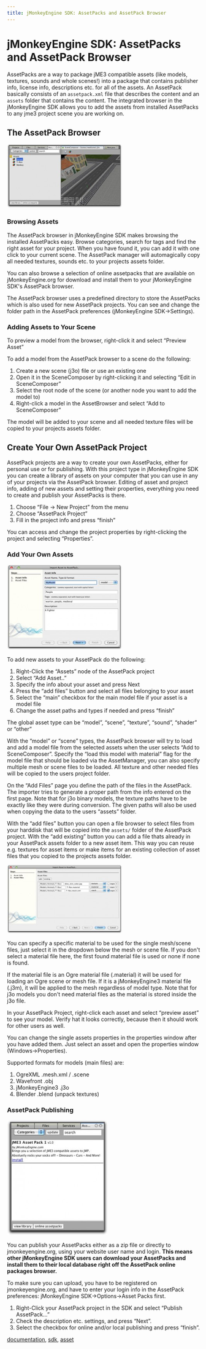 ```yaml
---
title: jMonkeyEngine SDK: AssetPacks and AssetPack Browser
---
```

<h1 class="sectionedit1" id="jmonkeyengine_sdkassetpacks_and_assetpack_browser">jMonkeyEngine SDK: AssetPacks and AssetPack Browser</h1>
<div class="level1">

<p>
AssetPacks are a way to package jME3 compatible assets (like models, textures, sounds and whole scenes!) into a package that contains publisher info, license info, descriptions etc. for all of the assets. An AssetPack basically consists of an <code>assetpack.xml</code> file that describes the content and an <code>assets</code> folder that contains the content. The integrated browser in the jMonkeyEngine SDK allows you to add the assets from installed AssetPacks to any jme3 project scene you are working on. 
</p>

</div>
<!-- EDIT1 SECTION "jMonkeyEngine SDK: AssetPacks and AssetPack Browser" [1-563] -->
<h2 class="sectionedit2" id="the_assetpack_browser">The AssetPack Browser</h2>
<div class="level2">

<p>
<a href="/resources/sdk-assetpackbrowser-300x166.jpg" class="media" title="sdk:assetpackbrowser-300x166.jpg"><img src="/resources/sdk-assetpackbrowser-300x166.jpg" class="mediaright" alt="" /></a>
</p>

</div>
<!-- EDIT2 SECTION "The AssetPack Browser" [564-638] -->
<h3 class="sectionedit3" id="browsing_assets">Browsing Assets</h3>
<div class="level3">

<p>
The AssetPack browser in jMonkeyEngine SDK makes browsing the installed AssetPacks easy. Browse categories, search for tags and find the right asset for your project. When you have found it, you can add it with one click to your current scene. The AssetPack manager will automagically copy all needed textures, sounds etc. to your projects assets folder.
</p>

<p>
</p><p></p><div class="notetip">You can also browse a selection of online assetpacks that are available on jMonkeyEngine.org for download and install them to your jMonkeyEngine SDK's AssetPack browser.
</div>


<p>
The AssetPack browser uses a predefined directory to store the AssetPacks which is also used for new AssetPack projects. You can see and change the folder path in the AssetPack preferences (jMonkeyEngine SDK→Settings).
</p>

</div>
<!-- EDIT3 SECTION "Browsing Assets" [639-1430] -->
<h3 class="sectionedit4" id="adding_assets_to_your_scene">Adding Assets to Your Scene</h3>
<div class="level3">

<p>
To preview a model from the browser, right-click it and select “Preview Asset”
</p>

<p>
To add a model from the AssetPack browser to a scene do the following:
</p>
<ol>
<li class="level1"><div class="li"> Create a new scene (j3o) file or use an existing one</div>
</li>
<li class="level1"><div class="li"> Open it in the SceneComposer by right-clicking it and selecting “Edit in SceneComposer”</div>
</li>
<li class="level1"><div class="li"> Select the root node of the scene (or another node you want to add the model to)</div>
</li>
<li class="level1"><div class="li"> Right-click a model in the AssetBrowser and select “Add to SceneComposer”</div>
</li>
</ol>

<p>
The model will be added to your scene and all needed texture files will be copied to your projects assets folder.
</p>

</div>
<!-- EDIT4 SECTION "Adding Assets to Your Scene" [1431-2047] -->
<h2 class="sectionedit5" id="create_your_own_assetpack_project">Create Your Own AssetPack Project</h2>
<div class="level2">

<p>
AssetPack projects are a way to create your own AssetPacks, either for personal use or for publishing. With this project type in jMonkeyEngine SDK you can create a library of assets on your computer that you can use in any of your projects via the AssetPack browser.
Editing of asset and project info, adding of new assets and setting their properties, everything you need to create and publish your AssetPacks is there.
</p>
<ol>
<li class="level1"><div class="li"> Choose “File → New Project” from the menu</div>
</li>
<li class="level1"><div class="li"> Choose “AssetPack Project”</div>
</li>
<li class="level1"><div class="li"> Fill in the project info and press “finish”</div>
</li>
</ol>

<p>
You can access and change the project properties by right-clicking the project and selecting “Properties”.
</p>

</div>
<!-- EDIT5 SECTION "Create Your Own AssetPack Project" [2048-2751] -->
<h3 class="sectionedit6" id="add_your_own_assets">Add Your Own Assets</h3>
<div class="level3">

<p>
<a href="/resources/sdk-assetpackimport-300x222.jpg" class="media" title="sdk:assetpackimport-300x222.jpg"><img src="/resources/sdk-assetpackimport-300x222.jpg" class="mediaright" alt="" /></a>
</p>

<p>
To add new assets to your AssetPack do the following:
</p>
<ol>
<li class="level1"><div class="li"> Right-Click the “Assets” node of the AssetPack project</div>
</li>
<li class="level1"><div class="li"> Select “Add Asset..”</div>
</li>
<li class="level1"><div class="li"> Specify the info about your asset and press Next</div>
</li>
<li class="level1"><div class="li"> Press the “add files” button and select all files belonging to your asset</div>
</li>
<li class="level1"><div class="li"> Select the “main” checkbox for the main model file if your asset is a model file</div>
</li>
<li class="level1"><div class="li"> Change the asset paths and types if needed and press “finish”</div>
</li>
</ol>

<p>
The global asset type can be “model”, “scene”, “texture”, “sound”, “shader” or “other”
</p>

<p>
With the “model” or “scene” types, the AssetPack browser will try to load and add a model file from the selected assets when the user selects “Add to SceneComposer”. Specify the “load this model with material” flag for the model file that should be loaded via the AssetManager, you can also specify multiple mesh or scene files to be loaded. All texture and other needed files will be copied to the users project folder.
</p>

<p>
On the “Add Files” page you define the path of the files in the AssetPack. The importer tries to generate a proper path from the info entered on the first page. Note that for j3o binary models, the texture paths have to be exactly like they were during conversion. The given paths will also be used when copying the data to the users “assets” folder.
</p>

<p>
With the “add files” button you can open a file browser to select files from your harddisk that will be copied into the <code>assets/</code> folder of the AssetPack project. With the “add existing” button you can add a file thats already in your AssetPack assets folder to a new asset item. This way you can reuse e.g. textures for asset items or make items for an existing collection of asset files that you copied to the projects assets folder.
</p>

<p>
<a href="/resources/sdk-assetpackimport2-300x179.jpg" class="media" title="sdk:assetpackimport2-300x179.jpg"><img src="/resources/sdk-assetpackimport2-300x179.jpg" class="mediaright" alt="" /></a>
</p>

<p>
You can specify a specific material to be used for the single mesh/scene files, just select it in the dropdown below the mesh or scene file. If you don't select a material file here, the first found material file is used or none if none is found.
</p>

<p>
If the material file is an Ogre material file (.material) it will be used for loading an Ogre scene or mesh file. If it is a jMonkeyEngine3 material file (.j3m), it will be applied to the mesh regardless of model type. Note that for j3o models you don't need material files as the material is stored inside the j3o file.
</p>

<p>
</p><p></p><div class="notetip">In your AssetPack Project, right-click each asset and select “preview asset” to see your model. Verify hat it looks correctly, because then it should work for other users as well.
</div>


<p>
You can change the single assets properties in the properties window after you have added them. Just select an asset and open the properties window (Windows→Properties).
</p>

<p>
Supported formats for models (main files) are:
</p>
<ol>
<li class="level1"><div class="li"> OgreXML .mesh.xml / .scene</div>
</li>
<li class="level1"><div class="li"> Wavefront .obj</div>
</li>
<li class="level1"><div class="li"> jMonkeyEngine3 .j3o</div>
</li>
<li class="level1"><div class="li"> Blender .blend (unpack textures)</div>
</li>
</ol>

</div>
<!-- EDIT6 SECTION "Add Your Own Assets" [2752-5683] -->
<h3 class="sectionedit7" id="assetpack_publishing">AssetPack Publishing</h3>
<div class="level3">

<p>
<a href="/resources/sdk-assetpackdownload-263x300.jpg" class="media" title="sdk:assetpackdownload-263x300.jpg"><img src="/resources/sdk-assetpackdownload-263x300.jpg" class="media" alt="" /></a>
</p>

<p>
You can publish your AssetPacks either as a zip file or directly to jmonkeyengine.org, using your website user name and login. <strong>This means other jMonkeyEngine SDK users can download your AssetPacks and install them to their local database right off the AssetPack online packages browser.</strong>
</p>

<p>
</p><p></p><div class="noteimportant">To make sure you can upload, you have to be registered on jmonkeyengine.org, and have to enter your login info in the AssetPack preferences: jMonkeyEngine SDK→Options→Asset Packs first.
</div>

<ol>
<li class="level1"><div class="li"> Right-Click your AssetPack project in the SDK and select “Publish AssetPack…”</div>
</li>
<li class="level1"><div class="li"> Check the description etc. settings, and press “Next”.</div>
</li>
<li class="level1"><div class="li"> Select the checkbox for online and/or local publishing and press “finish”.</div>
</li>
</ol>
<div class="tags"><span>
	<a href="/tag/documentation.html" class="wikilink1" title="tag:documentation" rel="tag">documentation</a>,
	<a href="/tag/sdk.html" class="wikilink1" title="tag:sdk" rel="tag">sdk</a>,
	<a href="/tag/asset.html" class="wikilink1" title="tag:asset" rel="tag">asset</a>
</span></div>

</div>
<!-- EDIT7 SECTION "AssetPack Publishing" [5684-] -->
